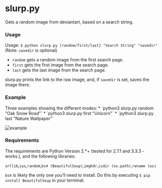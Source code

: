slurp.py
========
Gets a random image from deviantart, based on a search string.

<h3>Usage</h3>

Usage: `$ python slurp.py [random/first/last] "Search String" "savedir"`
(Note: `savedir` is optional)

* `random` gets a random image from the first search page.
* `first` gets the first image from the search page.
* `last` gets the last image from the search page.

slurp.py prints the link to the raw image, and, if `savedir` is set, saves the image there.

<h3>Example</h3>
Three examples showing the different modes:
* `python3 slurp.py random "Oak Snow Road"`
* `python3 slurp.py first "Unicorn"`
* `python3 slurp.py last "Nature Wallpaper"`

![example][example]

[example]:https://raw.github.com/dfmogk/slurp/master/Example.png "Example"

<h3>Requirements</h3>
The requirements are Python Version 2.*+ (tested for 2.7.1 and 3.3.3 - works.), and the following libraries:

`urllib`,`sys`,`random`,`bs4 (BeautifulSoup)`,`imghdr`,`isdir (os.path)`,`rename (os)`

`bs4` is likely the only one you'll need to install. Do this by executing `$ pip install BeautifulSoup` in your terminal.

